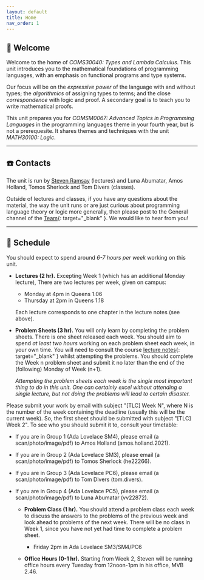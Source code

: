 ```yaml
---
layout: default
title: Home
nav_order: 1
---
```


## :wave: Welcome

Welcome to the home of *COMS30040: Types and Lambda Calculus*.  This unit introduces you to the mathematical foundations of programming languages, with an emphasis on functional programs and type systems.  

Our focus will be on the *expressive power* of the language with and without types; the *algorithmics* of assigning types to terms; and the close *correspondence* with logic and proof.  A secondary goal is to teach you to write mathematical proofs.

This unit prepares you for *COMSM0067: Advanced Topics in Programming Languages* in the programming languages theme in your fourth year, but is not a prerequesite.  It shares themes and techniques with the unit *MATH30100: Logic*.

* * *

## :telephone: Contacts

The unit is run by [Steven Ramsay][1] (lectures) and Luna Abumatar, Amos Holland, Tomos Sherlock and Tom Divers (classes).

[1]: https://sjrsay.github.io

Outside of lectures and classes, if you have any questions about the material, the way the unit runs or are just curious about programming language theory or logic more generally, then please post to the General channel of the [Team](https://teams.microsoft.com/l/channel/19%3AmqnhGdYxFVZnIkAmCpOFOnM_OjWSvbtbcQwIzAA4gg81%40thread.tacv2/General?groupId=afade0de-43f6-49e7-9b2c-f875492929a1&tenantId=b2e47f30-cd7d-4a4e-a5da-b18cf1a4151b){: target="_blank" }.  We would like to hear from you!

* * *

## :date: Schedule

You should expect to spend around *6-7 hours per week* working on this unit.

  * __Lectures (2 hr).__ Excepting Week 1 (which has an additional Monday lecture), There are two lectures per week, given on campus:
      - Monday at 4pm in Queens 1.06
      - Thursday at 2pm in Queens 1.18
    
    Each lecture corresponds to one chapter in the lecture notes (see above).
 
  * __Problem Sheets (3 hr).__ You will only learn by completing the problem sheets.  There is one sheet released each week.  You should aim to spend *at least two hours* working on each problem sheet each week, in your own time.  You will need to consult the course [lecture notes](assets/notes.pdf){: target="_blank" } whilst attempting the problems.  You should complete the Week n problem sheet and submit it no later than the end of the (following) Monday of Week (n+1).
  
      *Attempting the problem sheets each week is the single most important thing to do in this unit.  One can certainly excel without attending a single lecture, but not doing the problems will lead to certain disaster.*

Please submit your work by email with subject "[TLC] Week N", where N is the number of the week containing the deadline (usually this will be the current week).  So, the first sheet should be submitted with subject "[TLC] Week 2".  To see who you should submit it to, consult your timetable:

- If you are in Group 1 (Ada Lovelace SM4), please email (a scan/photo/image/pdf) to Amos Holland (amos.holland.2021).
- If you are in Group 2 (Ada Lovelace SM3), please email (a scan/photo/image/pdf) to Tomos Sherlock (he22266).
- If you are in Group 3 (Ada Lovelace PC6), please email (a scan/photo/image/pdf) to Tom Divers (tom.divers).
- If you are in Group 4 (Ada Lovelace PC5), please email (a scan/photo/image/pdf) to Luna Abumatar (vv22872).
    
  * __Problem Class (1 hr).__ You should attend a problem class each week to discuss the answers to the problems of the previous week and look ahead to problems of the next week.  There will be no class in Week 1, since you have not yet had time to complete a problem sheet.
     - Friday 2pm in Ada Lovelace SM3/SM4/PC6
   
  * __Office Hours (0-1 hr).__ Starting from Week 2, Steven will be running office hours every Tuesday from 12noon-1pm in his office, MVB 2.46.  
  
<!-- The TAs will be running office hours every Friday from 4pm-5pm in their office, 81 Woodland Rd, room 1.05: opposite MVB, the staircase next to the bus stop, go up the stairs, all the way into the garden, then Sam will let you in the back door. -->

